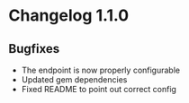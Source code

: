 # Changelog 1.1.0

## Bugfixes

* The endpoint is now properly configurable
* Updated gem dependencies
* Fixed README to point out correct config
